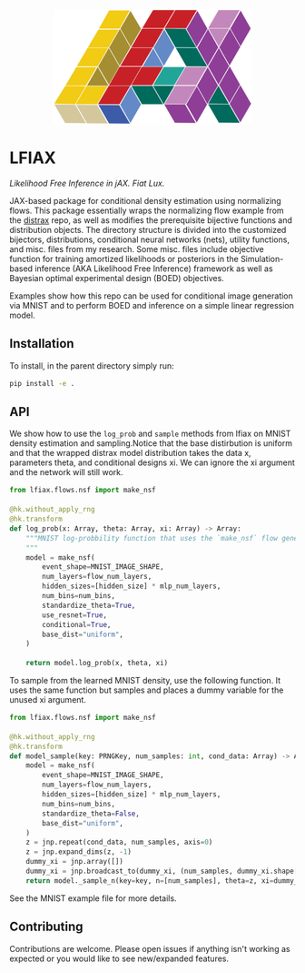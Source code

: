 <div align="center">
<img src="docs/_static/scaled_lfiax.png" width="350" alt="logo"/>
</div>

# LFIAX
_Likelihood Free Inference in jAX. Fiat Lux._

JAX-based package for conditional density estimation using normalizing flows. This package essentially wraps the normalizing flow example from the [distrax](https://github.com/deepmind/distrax) repo, as well as modifies the prerequisite bijective functions and distribution objects. The directory structure is divided into the customized bijectors, distributions, conditional neural networks (nets), utility functions, and misc. files from my research. Some misc. files include objective function for training amortized likelihoods or posteriors in the Simulation-based inference (AKA Likelihood Free Inference) framework as well as Bayesian optimal experimental design (BOED) objectives. 

Examples show how this repo can be used for conditional image generation via MNIST and to perform BOED and inference on a simple linear regression model.

## Installation

To install, in the parent directory simply run:

```bash
pip install -e .
```

## API

We show how to use the `log_prob` and `sample` methods from lfiax on MNIST density estimation and sampling.Notice that the base distirbution is uniform and that the wrapped distrax model distribution takes the data x, parameters theta, and conditional designs xi. We can ignore the xi argument and the network will still work.

```python
from lfiax.flows.nsf import make_nsf

@hk.without_apply_rng
@hk.transform
def log_prob(x: Array, theta: Array, xi: Array) -> Array:
    """MNIST log-probbility function that uses the `make_nsf` flow generator.
    """
    model = make_nsf(
        event_shape=MNIST_IMAGE_SHAPE,
        num_layers=flow_num_layers,
        hidden_sizes=[hidden_size] * mlp_num_layers,
        num_bins=num_bins,
        standardize_theta=True,
        use_resnet=True,
        conditional=True,
        base_dist="uniform",
    )

    return model.log_prob(x, theta, xi)
```

To sample from the learned MNIST density, use the following function. It uses the same function but samples and places a dummy variable for the unused xi argument.

```python
from lfiax.flows.nsf import make_nsf

@hk.without_apply_rng
@hk.transform
def model_sample(key: PRNGKey, num_samples: int, cond_data: Array) -> Array:
    model = make_nsf(
        event_shape=MNIST_IMAGE_SHAPE,
        num_layers=flow_num_layers,
        hidden_sizes=[hidden_size] * mlp_num_layers,
        num_bins=num_bins,
        standardize_theta=False,
        base_dist="uniform",
    )
    z = jnp.repeat(cond_data, num_samples, axis=0)
    z = jnp.expand_dims(z, -1)
    dummy_xi = jnp.array([])
    dummy_xi = jnp.broadcast_to(dummy_xi, (num_samples, dummy_xi.shape[-1]))
    return model._sample_n(key=key, n=[num_samples], theta=z, xi=dummy_xi)
```

See the MNIST example file for more details.

## Contributing

Contributions are welcome. Please open issues if anything isn't working as expected or you would like to see new/expanded features.
